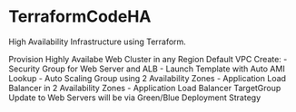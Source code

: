 # TerraformCodeHA
High Availability Infrastructure using Terraform.

Provision Highly Availabe Web Cluster in any Region Default VPC
Create:
    - Security Group for Web Server and ALB
    - Launch Template with Auto AMI Lookup
    - Auto Scaling Group using 2 Availability Zones
    - Application Load Balancer in 2 Availability Zones
    - Application Load Balancer TargetGroup
 Update to Web Servers will be via Green/Blue Deployment Strategy